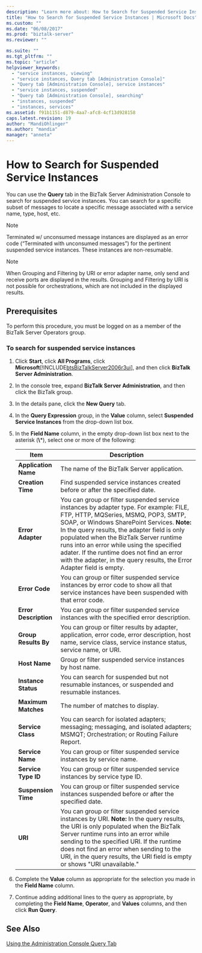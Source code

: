 ```yaml
---
description: "Learn more about: How to Search for Suspended Service Instances"
title: "How to Search for Suspended Service Instances | Microsoft Docs"
ms.custom: ""
ms.date: "06/08/2017"
ms.prod: "biztalk-server"
ms.reviewer: ""

ms.suite: ""
ms.tgt_pltfrm: ""
ms.topic: "article"
helpviewer_keywords: 
  - "service instances, viewing"
  - "service instances, Query tab [Administration Console]"
  - "Query tab [Administration Console], service instances"
  - "service instances, suspended"
  - "Query tab [Administration Console], searching"
  - "instances, suspended"
  - "instances, services"
ms.assetid: f91b1151-d879-4aa7-afc8-4cf13d928158
caps.latest.revision: 19
author: "MandiOhlinger"
ms.author: "mandia"
manager: "anneta"
---
```

# How to Search for Suspended Service Instances
You can use the **Query** tab in the BizTalk Server Administration Console to search for suspended service instances. You can search for a specific subset of messages to locate a specific message associated with a service name, type, host, etc.  

> [!NOTE]
>  Terminated w/ unconsumed message instances are displayed as an error code (“Terminated with unconsumed messages”) for the pertinent suspended service instances. These instances are non-resumable.  

> [!NOTE]
>  When Grouping and Filtering by URI or error adapter name, only send and receive ports are displayed in the results. Grouping and Filtering by URI is not possible for orchestrations, which are not included in the displayed results.  

## Prerequisites  
 To perform this procedure, you must be logged on as a member of the BizTalk Server Operators group.  

### To search for suspended service instances  

1. Click **Start**, click **All Programs**, click **Microsoft**[!INCLUDE[btsBizTalkServer2006r3ui](../includes/btsbiztalkserver2006r3ui-md.md)], and then click **BizTalk Server Administration**.  

2. In the console tree, expand **BizTalk Server Administration**, and then click the BizTalk group.  

3. In the details pane, click the **New Query** tab.  

4. In the **Query Expression** group, in the **Value** column, select **Suspended Service Instances** from the drop-down list box.  

5. In the **Field Name** column, in the empty drop-down list box next to the asterisk (**\\***), select one or more of the following:  


   |         Item          |                                                                                                                                                                                                                   Description                                                                                                                                                                                                                   |
   |-----------------------|-------------------------------------------------------------------------------------------------------------------------------------------------------------------------------------------------------------------------------------------------------------------------------------------------------------------------------------------------------------------------------------------------------------------------------------------------|
   | **Application Name**  |                                                                                                                                                                                                   The name of the BizTalk Server application.                                                                                                                                                                                                   |
   |   **Creation Time**   |                                                                                                                                                                                  Find suspended service instances created before or after the specified date.                                                                                                                                                                                   |
   |   **Error Adapter**   | You can group or filter suspended service instances by adapter type. For example: FILE, FTP, HTTP, MQSeries, MSMQ, POP3, SMTP, SOAP,  or Windows SharePoint Services. **Note:**  In the query results, the adapter field is only populated when the BizTalk Server runtime runs into an error while using the specified adater. If the runtime does not find an error with the adapter, in the query results, the Error Adapter field is empty. |
   |    **Error Code**     |                                                                                                                                                 You can group or filter suspended service instances by error code to show all that service instances have been suspended with that error code.                                                                                                                                                  |
   | **Error Description** |                                                                                                                                                                            You can group or filter suspended service instances with the specified error description.                                                                                                                                                                            |
   | **Group Results By**  |                                                                                                                                        You can group or filter results by adapter, application, error code, error description, host name, service class, service instance status, service name, or URI.                                                                                                                                         |
   |     **Host Name**     |                                                                                                                                                                                            Group or filter suspended service instances by host name.                                                                                                                                                                                            |
   |  **Instance Status**  |                                                                                                                                                                         You can search for suspended but not resumable instances, or suspended and resumable instances.                                                                                                                                                                         |
   |  **Maximum Matches**  |                                                                                                                                                                                                        The number of matches to display.                                                                                                                                                                                                        |
   |   **Service Class**   |                                                                                                                                                       You can search for isolated adapters; messaging; messaging, and isolated adapters; MSMQT; Orchestration; or Routing Failure Report.                                                                                                                                                       |
   |   **Service Name**    |                                                                                                                                                                                      You can group or filter suspended service instances by service name.                                                                                                                                                                                       |
   |  **Service Type ID**  |                                                                                                                                                                                     You can group or filter suspended service instances by service type ID.                                                                                                                                                                                     |
   |  **Suspension Time**  |                                                                                                                                                                        You can group or filter suspended service instances suspended before or after the specified date.                                                                                                                                                                        |
   |        **URI**        |                                              You can group or filter suspended service instances by URI. **Note:**  In the query results, the URI is only populated when the BizTalk Server runtime runs into an error while sending to the specified URI. If the runtime does not find an error when sending to the URI, in the query results, the URI field is empty or shows "URI unavailable."                                              |


6. Complete the **Value** column as appropriate for the selection you made in the **Field Name** column.  

7. Continue adding additional lines to the query as appropriate, by completing the **Field Name**, **Operator**, and **Values** columns, and then click **Run Query**.  

## See Also  
 [Using the Administration Console Query Tab](../core/using-the-administration-console-query-tab.md)
